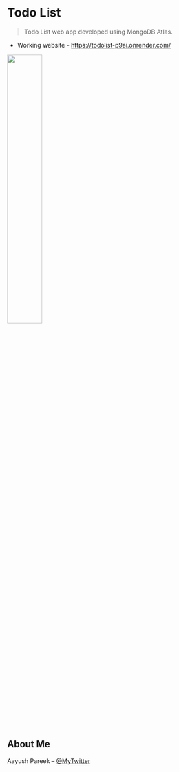 # Todo List
> Todo List web app developed using MongoDB Atlas.
- Working website - https://todolist-p9ai.onrender.com/

<img src="https://github.com/Aayush7965/todoList/assets/56033573/cf288f9c-5d2a-461f-ab2e-54e32e7035c0" width=40%>

## About Me

Aayush Pareek – [@MyTwitter](https://twitter.com/apareek99)
